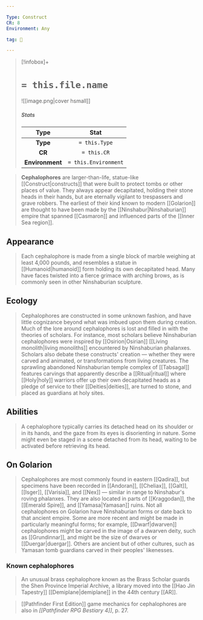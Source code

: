 ```yaml
---

Type: Construct
CR: 8
Environment: Any

tag: 👹

---
```


> [!infobox]+
> #  `= this.file.name`
> ![[image.png|cover hsmall]]
> ##### Stats
> Type | Stat |
> :---:|:---:|
> **Type** | `= this.Type` |
> **CR** | `= this.CR` |
> **Environment** | `= this.Environment` |



> **Cephalophores** are larger-than-life, statue-like [[Construct|constructs]] that were built to protect tombs or other places of value. They always appear decapitated, holding their stone heads in their hands, but are eternally vigilant to trespassers and grave robbers. The earliest of their kind known to modern [[Golarion]] are thought to have been made by the [[Ninshabur|Ninshaburian]] empire that spanned [[Casmaron]] and influenced parts of the [[Inner Sea region]].



## Appearance

> Each cephalophore is made from a single block of marble weighing at least 4,000 pounds, and resembles a statue in [[Humanoid|humanoid]] form holding its own decapitated head. Many have faces twisted into a fierce grimace with arching brows, as is commonly seen in other Ninshaburian sculpture.


## Ecology

> Cephalophores are constructed in some unknown fashion, and have little cognizance beyond what was imbued upon them during creation. Much of the lore around cephalophores is lost and filled in with the theories of scholars. For instance, most scholars believe Ninshaburian cephalophores were inspired by [[Osirion|Osirian]] [[Living monolith|living monoliths]] encountered by Ninshaburian phalanxes.
> Scholars also debate these constructs' creation — whether they were carved and animated, or transformations from living creatures. The sprawling abandoned Ninshaburian temple complex of [[Tabsagal]] features carvings that apparently describe a [[Ritual|ritual]] where [[Holy|holy]] warriors offer up their own decapitated heads as a pledge of service to their [[Deities|deities]], are turned to stone, and placed as guardians at holy sites.


## Abilities

> A cephalophore typically carries its detached head on its shoulder or in its hands, and the gaze from its eyes is disorienting in nature. Some might even be staged in a scene detached from its head, waiting to be activated before retrieving its head.


## On Golarion

> Cephalophores are most commonly found in eastern [[Qadira]], but specimens have been recorded in [[Andoran]], [[Cheliax]], [[Galt]], [[Isger]], [[Varisia]], and [[Nex]] — similar in range to Ninshabur's roving phalanxes. They are also located in parts of [[Kraggodan]], the [[Emerald Spire]], and [[Yamasa|Yamasan]] ruins.
> Not all cephalophores on Golarion have Ninshaburian forms or date back to that ancient empire. Some are more recent and might be made in particularly meaningful forms; for example, [[Dwarf|dwarven]] cephalophores might be carved in the image of a dwarven deity, such as [[Grundinnar]], and might be the size of dwarves or [[Duergar|duergar]]. Others are ancient but of other cultures, such as Yamasan tomb guardians carved in their peoples' likenesses.


### Known cephalophores

> An unusual brass cephalophore known as the Brass Scholar guards the Shen Province Imperial Archive, a library moved into the [[Hao Jin Tapestry]] [[Demiplane|demiplane]] in the 44th century [[AR]].


> [[Pathfinder First Edition]] game mechanics for cephalophores are also in *[[Pathfinder RPG Bestiary 4]]*, p. 27.






